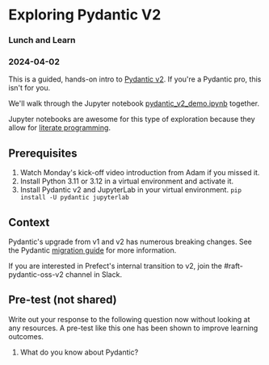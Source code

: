 # Exploring Pydantic V2

### Lunch and Learn

### 2024-04-02

This is a guided, hands-on intro to [Pydantic v2](https://docs.pydantic.dev/latest/).
If you're a Pydantic pro, this isn't for you.

We'll walk through the Jupyter notebook [pydantic_v2_demo.ipynb](./pydantic_2_intro.ipynb) together.

Jupyter notebooks are awesome for this type of exploration because they allow for [literate programming](https://en.wikipedia.org/wiki/Literate_programming).

## Prerequisites

1. Watch Monday's kick-off video introduction from Adam if you missed it.
1. Install Python 3.11 or 3.12 in a virtual environment and activate it.
1. Install Pydantic v2 and JupyterLab in your virtual environment. `pip install -U pydantic jupyterlab`

## Context

Pydantic's upgrade from v1 and v2 has numerous breaking changes. See the Pydantic [migration guide](https://docs.pydantic.dev/2.6/migration/) for more information.

If you are interested in Prefect's internal transition to v2, join the #raft-pydantic-oss-v2 channel in Slack.

## Pre-test (not shared)

Write out your response to the following question now without looking at any resources. A pre-test like this one has been shown to improve learning outcomes.

1. What do you know about Pydantic?
